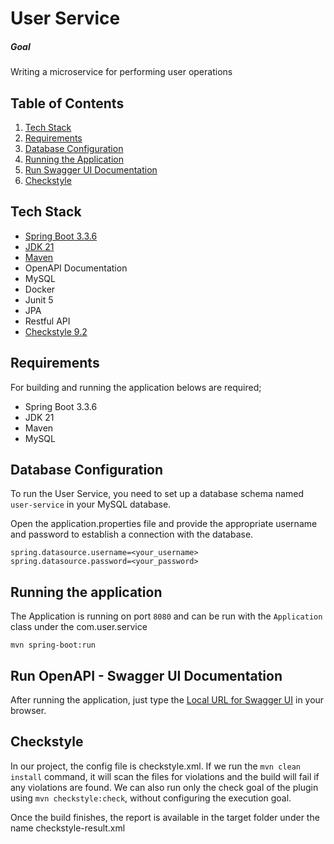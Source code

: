 # User Service

##### Goal

Writing a microservice for performing user operations

## Table of Contents
1. [Tech Stack](#tech-stack)
2. [Requirements](#requirements)
3. [Database Configuration](#database-configuration)
4. [Running the Application](#running-the-application)
5. [Run Swagger UI Documentation](#run-swagger-ui-documentation)
6. [Checkstyle](#checkstyle)

## Tech Stack

- [Spring Boot 3.3.6](https://spring.io/blog/2024/11/21/spring-boot-3-3-6-available-now)
- [JDK 21](https://www.oracle.com/java/technologies/javase/jdk17-archive-downloads.html)
- [Maven](https://maven.apache.org)
- OpenAPI Documentation
- MySQL
- Docker
- Junit 5
- JPA
- Restful API
- [Checkstyle 9.2](https://checkstyle.org/)

## Requirements

For building and running the application belows are required;

- Spring Boot 3.3.6
- JDK 21
- Maven
- MySQL

## Database Configuration

To run the User Service, you need to set up a database schema named `user-service` in your MySQL database.

Open the application.properties file and provide the appropriate username and password to establish a connection with the database.

```
spring.datasource.username=<your_username>
spring.datasource.password=<your_password>
```

## Running the application

The Application is running on port ```8080``` and can be run with the ```Application``` class under the com.user.service

```shell
mvn spring-boot:run
```

## Run OpenAPI - Swagger UI Documentation

After running the application, just type the  [Local URL for Swagger UI](http://localhost:8080/UserService/api/swagger-ui/index.html) in your browser.

## Checkstyle

In our project, the config file is checkstyle.xml.
If we run the ```mvn clean install``` command, it will scan the files for violations and the build will fail if any violations are found.
We can also run only the check goal of the plugin using ```mvn checkstyle:check```, without configuring the execution goal.

Once the build finishes, the report is available in the target folder under the name checkstyle-result.xml
